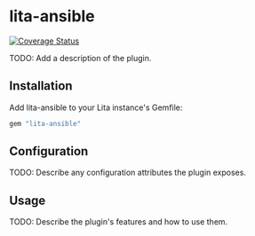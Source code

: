 # lita-ansible

[![Coverage Status](https://coveralls.io/repos/telmo/lita-ansible/badge.png)](https://coveralls.io/r/telmo/lita-ansible)

TODO: Add a description of the plugin.

## Installation

Add lita-ansible to your Lita instance's Gemfile:

``` ruby
gem "lita-ansible"
```

## Configuration

TODO: Describe any configuration attributes the plugin exposes.

## Usage

TODO: Describe the plugin's features and how to use them.
